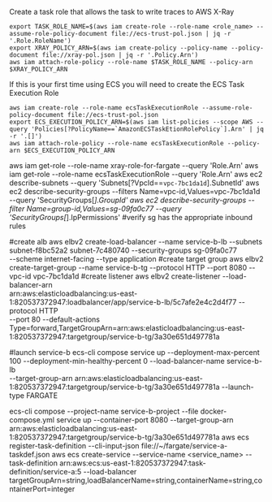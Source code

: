 Create a task role that allows the task to write traces to AWS X-Ray

```
export TASK_ROLE_NAME=$(aws iam create-role --role-name <role_name> --assume-role-policy-document file://ecs-trust-pol.json | jq -r '.Role.RoleName')
export XRAY_POLICY_ARN=$(aws iam create-policy --policy-name --policy-document file://xray-pol.json | jq -r '.Policy.Arn')
aws iam attach-role-policy --role-name $TASK_ROLE_NAME --policy-arn $XRAY_POLICY_ARN
```

If this is your first time using ECS you will need to create the ECS Task Execution Role

```
aws iam create-role --role-name ecsTaskExecutionRole --assume-role-policy-document file://ecs-trust-pol.json
export ECS_EXECUTION_POLICY_ARN=$(aws iam list-policies --scope AWS --query 'Policies[?PolicyName==`AmazonECSTaskEtionRolePolicy`].Arn' | jq -r '.[]')
aws iam attach-role-policy --role-name ecsTaskExecutionRole --policy-arn $ECS_EXECUTION_POLICY_ARN
```

aws iam get-role --role-name xray-role-for-fargate --query 'Role.Arn'
aws iam get-role --role-name ecsTaskExecutionRole --query 'Role.Arn'
aws ec2 describe-subnets --query 'Subnets[?VpcId==`vpc-7bc1da1d`].SubnetId'
aws ec2 describe-security-groups --filters Name=vpc-id,Values=vpc-7bc1da1d --query 'SecurityGroups[*].GroupId'
aws ec2 describe-security-groups --filter Name=group-id,Values=sg-09fa0c77 --query 'SecurityGroups[*].IpPermissions'
#verify sg has the appropriate inbound rules

#create alb
aws elbv2 create-load-balancer --name service-b-lb --subnets subnet-f8bc52a2 subnet-7c480740 --security-groups sg-09fa0c77 \
--scheme internet-facing --type application
#create target group
aws elbv2 create-target-group --name service-b-tg --protocol HTTP --port 8080 --vpc-id vpc-7bc1da1d
#create listener
aws elbv2 create-listener --load-balancer-arn \
arn:aws:elasticloadbalancing:us-east-1:820537372947:loadbalancer/app/service-b-lb/5c7afe2e4c2d4f77 --protocol HTTP \
--port 80 --default-actions Type=forward,TargetGroupArn=arn:aws:elasticloadbalancing:us-east-1:820537372947:targetgroup/service-b-tg/3a30e651d497781a

#launch service-b
ecs-cli compose service up --deployment-max-percent 100 --deployment-min-healthy-percent 0 --load-balancer-name service-b-lb \
--target-group-arn arn:aws:elasticloadbalancing:us-east-1:820537372947:targetgroup/service-b-tg/3a30e651d497781a --launch-type FARGATE



ecs-cli compose --project-name service-b-project --file docker-compose.yml service up --container-port 8080 --target-group-arn arn:aws:elasticloadbalancing:us-east-1:820537372947:targetgroup/service-b-tg/3a30e651d497781a
aws ecs register-task-definition --cli-input-json file://~/fargate/service-a-taskdef.json
aws ecs create-service --service-name <service_name> --task-definition arn:aws:ecs:us-east-1:820537372947:task-definition/service-a:5 --load-balancer targetGroupArn=string,loadBalancerName=string,containerName=string,containerPort=integer

